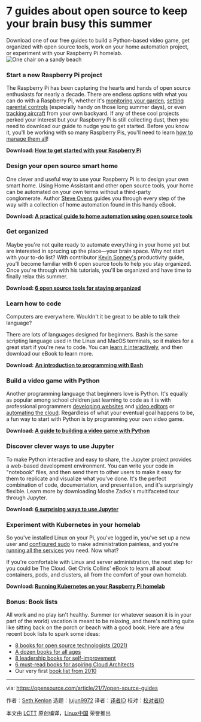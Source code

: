 [#]: subject: (7 guides about open source to keep your brain busy this summer)
[#]: via: (https://opensource.com/article/21/7/open-source-guides)
[#]: author: (Seth Kenlon https://opensource.com/users/seth)
[#]: collector: (lujun9972)
[#]: translator: (zepoch)
[#]: reviewer: ( )
[#]: publisher: ( )
[#]: url: ( )

7 guides about open source to keep your brain busy this summer
======
Download one of our free guides to build a Python-based video game, get
organized with open source tools, work on your home automation project,
or experiment with your Raspberry Pi homelab.
![One chair on a sandy beach][1]

### Start a new Raspberry Pi project

The Raspberry Pi has been capturing the hearts and hands of open source enthusiasts for nearly a decade. There are endless options with what you can do with a Raspberry Pi, whether it's [monitoring your garden][2], [setting parental controls][3] (especially handy on those long summer days), or even [tracking aircraft][4] from your own backyard. If any of these cool projects perked your interest but your Raspberry Pi is still collecting dust, then you need to download our guide to nudge you to get started. Before you know it, you'll be working with so many Raspberry Pis, you'll need to learn [how to manage them all][5]!

**Download: [How to get started with your Raspberry Pi][6]**

### Design your open source smart home

One clever and useful way to use your Raspberry Pi is to design your own smart home. Using Home Assistant and other open source tools, your home can be automated on your own terms without a third-party conglomerate. Author [Steve Ovens][7] guides you through every step of the way with a collection of home automation found in this handy eBook.

**Download: [A practical guide to home automation using open source tools][7]**

### Get organized

Maybe you're not quite ready to automate everything in your home yet but are interested in sprucing up the place—your brain space. Why not start with your to-do list? With contributor [Kevin Sonney's][8] productivity guide, you'll become familiar with 6 open source tools to help you stay organized. Once you're through with his tutorials, you'll be organized and have time to finally relax this summer.

**Download: [6 open source tools for staying organized][9]**

### Learn how to code

Computers are everywhere. Wouldn't it be great to be able to talk their language?

There are lots of languages designed for beginners. Bash is the same scripting language used in the Linux and MacOS terminals, so it makes for a great start if you're new to code. You can [learn it interactively][10], and then download our eBook to learn more.

**Download:** **[An introduction to programming with Bash][11]**

### Build a video game with Python

Another programming language that beginners love is Python. It's equally as popular among school children just learning to code as it is with professional programmers [developing websites][12] and [video editors][13] or [automating the cloud][14]. Regardless of what your eventual goal happens to be, a fun way to start with Python is by programming your own video game.

**Download: [A guide to building a video game with Python][15]**

### Discover clever ways to use Jupyter

To make Python interactive and easy to share, the Jupyter project provides a web-based development environment. You can write your code in "notebook" files, and then send them to other users to make it easy for them to replicate and visualize what you've done. It's the perfect combination of code, documentation, and presentation, and it's surprisingly flexible. Learn more by downloading Moshe Zadka's multifaceted tour through Jupyter.

**Download: [6 surprising ways to use Jupyter][16]**

### Experiment with Kubernetes in your homelab

So you've installed Linux on your Pi, you've logged in, you've set up a new user and [configured sudo][17] to make administration painless, and you're [running all the services][18] you need. Now what?

If you're comfortable with Linux and server administration, the next step for you could be The Cloud. Get Chris Collins' eBook to learn all about containers, pods, and clusters, all from the comfort of your own homelab.

**Download: [Running Kubernetes on your Raspberry Pi homelab][19]**

### Bonus: Book lists

All work and no play isn't healthy. Summer (or whatever season it is in your part of the world) vacation is meant to be relaxing, and there's nothing quite like sitting back on the porch or beach with a good book. Here are a few recent book lists to spark some ideas:

  * [8 books for open source technologists (2021)][20]
  * [A dozen books for all ages][21]
  * [8 leadership books for self-improvement][22]
  * [6 must-read books for aspiring Cloud Architects][23]
  * Our very first [book list from 2010][24]



--------------------------------------------------------------------------------

via: https://opensource.com/article/21/7/open-source-guides

作者：[Seth Kenlon][a]
选题：[lujun9972][b]
译者：[译者ID](https://github.com/译者ID)
校对：[校对者ID](https://github.com/校对者ID)

本文由 [LCTT](https://github.com/LCTT/TranslateProject) 原创编译，[Linux中国](https://linux.cn/) 荣誉推出

[a]: https://opensource.com/users/seth
[b]: https://github.com/lujun9972
[1]: https://opensource.com/sites/default/files/styles/image-full-size/public/lead-images/chen-mizrach-unsplash.jpg?itok=S_wIO5e8 (One chair on a sandy beach)
[2]: https://opensource.com/article/21/5/monitor-greenhouse-open-source
[3]: https://opensource.com/article/21/3/raspberry-pi-parental-control
[4]: https://opensource.com/article/21/3/tracking-flights-raspberry-pi
[5]: https://opensource.com/article/21/5/raspberry-pi-cockpit
[6]: https://opensource.com/downloads/raspberry-pi-guide
[7]: https://opensource.com/downloads/home-automation-ebook
[8]: https://opensource.com/users/ksonney
[9]: https://opensource.com/downloads/organization-tools
[10]: https://opensource.com/article/19/10/learn-bash-command-line-games#bashcrawl
[11]: https://opensource.com/downloads/bash-programming-guide
[12]: https://opensource.com/article/18/4/flask
[13]: https://opensource.com/article/21/2/linux-python-video
[14]: https://opensource.com/article/19/2/quickstart-guide-ansible
[15]: https://opensource.com/downloads/python-gaming-ebook
[16]: https://opensource.com/downloads/jupyter-guide
[17]: https://opensource.com/article/19/10/know-about-sudo
[18]: https://opensource.com/article/20/5/systemd-units
[19]: https://opensource.com/downloads/kubernetes-raspberry-pi
[20]: https://opensource.com/article/21/6/2021-opensourcecom-summer-reading-list
[21]: https://opensource.com/article/20/6/summer-reading-list
[22]: https://enterprisersproject.com/article/2021/5/8-leadership-books-self-improvement
[23]: https://www.redhat.com/architect/books-cloud-architects
[24]: https://opensource.com/life/10/8/open-books-opensourcecom-summer-reading-list
